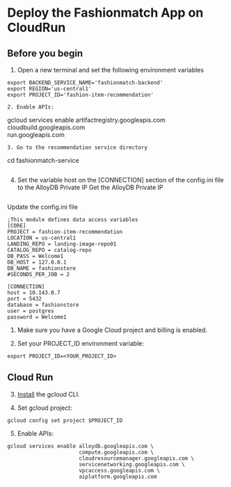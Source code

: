 # Deploy the Fashionmatch App on CloudRun

## Before you begin
1. Open a new terminal and set the following environment variables
```
export BACKEND_SERVICE_NAME='fashionmatch-backend'
export REGION='us-central1'
export PROJECT_ID='fashion-item-recommendation'

2. Enable APIs:
```
gcloud services enable artifactregistry.googleapis.com \
                       cloudbuild.googleapis.com \
                       run.googleapis.com
```
3. Go to the recommendation service directory
```
cd fashionmatch-service
```

```
4. Set the variable host on the [CONNECTION] section of the config.ini file to the AlloyDB Private IP
Get the AlloyDB Private IP
```

```

Update the config.ini file
```
;This module defines data access variables
[CORE]
PROJECT = fashion-item-recommendation
LOCATION = us-central1
LANDING_REPO = landing-image-repo01
CATALOG_REPO = catalog-repo
DB_PASS = Welcome1
DB_HOST = 127.0.0.1
DB_NAME = fashionstore
#SECONDS_PER_JOB = 2

[CONNECTION]
host = 10.143.0.7
port = 5432
database = fashionstore
user = postgres
password = Welcome1
```


1. Make sure you have a Google Cloud project and billing is enabled.

2. Set your PROJECT_ID environment variable:
```
export PROJECT_ID=<YOUR_PROJECT_ID>
```

## Cloud Run

3. [Install](https://cloud.google.com/sdk/docs/install) the gcloud CLI.

4. Set gcloud project:
```
gcloud config set project $PROJECT_ID
```
5. Enable APIs:
```
gcloud services enable alloydb.googleapis.com \
                       compute.googleapis.com \
                       cloudresourcemanager.googleapis.com \
                       servicenetworking.googleapis.com \
                       vpcaccess.googleapis.com \
                       aiplatform.googleapis.com
